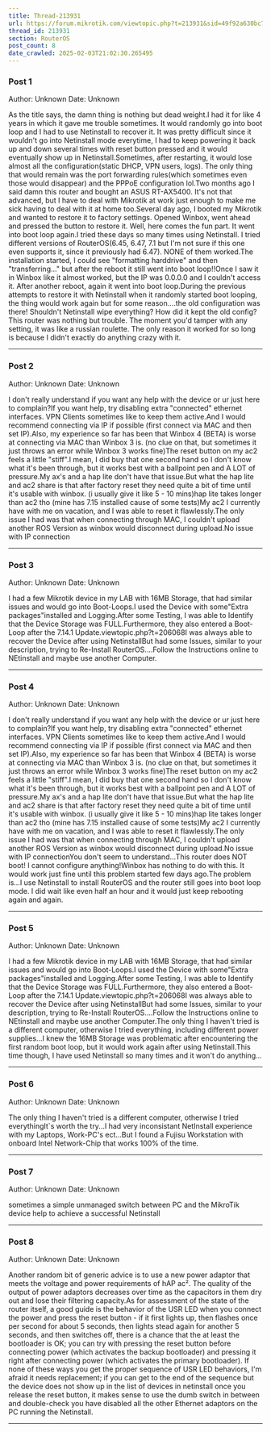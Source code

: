```yaml
---
title: Thread-213931
url: https://forum.mikrotik.com/viewtopic.php?t=213931&sid=49f92a630bc7970d8ca50523be880e8f
thread_id: 213931
section: RouterOS
post_count: 8
date_crawled: 2025-02-03T21:02:30.265495
---
```


### Post 1
Author: Unknown
Date: Unknown

As the title says, the damn thing is nothing but dead weight.I had it for like 4 years in which it gave me trouble sometimes. It would randomly go into boot loop and I had to use Netinstall to recover it. It was pretty difficult since it wouldn't go into Netinstall mode everytime, I had to keep powering it back up and down several times with reset button pressed and it would eventually show up in Netinstall.Sometimes, after restarting, it would lose almost all the configuration(static DHCP, VPN users, logs). The only thing that would remain was the port forwarding rules(which sometimes even those would disappear) and the PPPoE configuration lol.Two months ago I said damn this router and bought an ASUS RT-AX5400. It's not that advanced, but I have to deal with Mikrotik at work just enough to make me sick having to deal with it at home too.Several day ago, I booted my Mikrotik and wanted to restore it to factory settings. Opened Winbox, went ahead and pressed the button to restore it. Well, here comes the fun part. It went into boot loop again.I tried these days so many times using Netinstall. I tried different versions of RouterOS(6.45, 6.47, 7.1 but I'm not sure if this one even supports it, since it previously had 6.47). NONE of them worked.The installation started, I could see "formatting harddrive" and then "transferring..." but after the reboot it still went into boot loop!!Once I saw it in Winbox like it almost worked, but the IP was 0.0.0.0 and I couldn't access it. After another reboot, again it went into boot loop.During the previous attempts to restore it with Netinstall when it randomly started boot looping, the thing would work again but for some reason....the old configuration was there! Shouldn't Netinstall wipe everything? How did it kept the old config?This router was nothing but trouble. The moment you'd tamper with any setting, it was like a russian roulette. The only reason it worked for so long is because I didn't exactly do anything crazy with it.

---
### Post 2
Author: Unknown
Date: Unknown

I don't really understand if you want any help with the device or ur just here to complain?If you want help, try disabling extra "connected" ethernet interfaces. VPN Clients sometimes like to keep them active.And I would recommend connecting via IP if possible (first connect via MAC and then set IP).Also, my experience so far has been that Winbox 4 (BETA) is worse at connecting via MAC than Winbox 3 is. (no clue on that, but sometimes it just throws an error while Winbox 3 works fine)The reset button on my ac2 feels a little "stiff".I mean, I did buy that one second hand so I don't know what it's been through, but it works best with a ballpoint pen and A LOT of pressure.My ax's and a hap lite don't have that issue.But what the hap lite and ac2 share is that after factory reset they need quite a bit of time until it's usable with winbox. (i usually give it like 5 - 10 mins)hap lite takes longer than ac2 tho (mine has 7.15 installed cause of some tests)My ac2 I currently have with me on vacation, and I was able to reset it flawlessly.The only issue I had was that when connecting through MAC, I couldn't upload another ROS Version as winbox would disconnect during upload.No issue with IP connection

---
### Post 3
Author: Unknown
Date: Unknown

I had a few Mikrotik device in my LAB with 16MB Storage, that had similar issues and would go into Boot-Loops.I used the Device with some"Extra packages"installed and Logging.After some Testing, I was able to Identify that the Device Storage was FULL.Furthermore, they also entered a Boot-Loop after the 7.14.1 Update.viewtopic.php?t=206068I was always able to recover the Device after using NetinstallBut had some Issues, similar to your description, trying to Re-Install RouterOS....Follow the Instructions online to NEtinstall and maybe use another Computer.

---
### Post 4
Author: Unknown
Date: Unknown

I don't really understand if you want any help with the device or ur just here to complain?If you want help, try disabling extra "connected" ethernet interfaces. VPN Clients sometimes like to keep them active.And I would recommend connecting via IP if possible (first connect via MAC and then set IP).Also, my experience so far has been that Winbox 4 (BETA) is worse at connecting via MAC than Winbox 3 is. (no clue on that, but sometimes it just throws an error while Winbox 3 works fine)The reset button on my ac2 feels a little "stiff".I mean, I did buy that one second hand so I don't know what it's been through, but it works best with a ballpoint pen and A LOT of pressure.My ax's and a hap lite don't have that issue.But what the hap lite and ac2 share is that after factory reset they need quite a bit of time until it's usable with winbox. (i usually give it like 5 - 10 mins)hap lite takes longer than ac2 tho (mine has 7.15 installed cause of some tests)My ac2 I currently have with me on vacation, and I was able to reset it flawlessly.The only issue I had was that when connecting through MAC, I couldn't upload another ROS Version as winbox would disconnect during upload.No issue with IP connectionYou don't seem to understand...This router does NOT boot! I cannot configure anything!Winbox has nothing to do with this. It would work just fine until this problem started few days ago.The problem is...I use Netinstall to install RouterOS and the router still goes into boot loop mode. I did wait like even half an hour and it would just keep rebooting again and again.

---
### Post 5
Author: Unknown
Date: Unknown

I had a few Mikrotik device in my LAB with 16MB Storage, that had similar issues and would go into Boot-Loops.I used the Device with some"Extra packages"installed and Logging.After some Testing, I was able to Identify that the Device Storage was FULL.Furthermore, they also entered a Boot-Loop after the 7.14.1 Update.viewtopic.php?t=206068I was always able to recover the Device after using NetinstallBut had some Issues, similar to your description, trying to Re-Install RouterOS....Follow the Instructions online to NEtinstall and maybe use another Computer.The only thing I haven't tried is a different computer, otherwise I tried everything, including different power supplies...I knew the 16MB Storage was problematic after encountering the first random boot loop, but it would work again after using Netinstall.This time though, I have used Netinstall so many times and it won't do anything...

---
### Post 6
Author: Unknown
Date: Unknown

The only thing I haven't tried is a different computer, otherwise I tried everythingIt`s worth the try...I had very inconsistant NetInstall experience with my Laptops, Work-PC's ect...But I found a Fujisu Workstation with onboard Intel Network-Chip that works 100% of the time.

---
### Post 7
Author: Unknown
Date: Unknown

sometimes a simple unmanaged switch between PC and the MikroTik device help to achieve a successful Netinstall

---
### Post 8
Author: Unknown
Date: Unknown

Another random bit of generic advice is to use a new power adaptor that meets the voltage and power requirements of hAP ac². The quality of the output of power adaptors decreases over time as the capacitors in them dry out and lose their filtering capacity.As for assessment of the state of the router itself, a good guide is the behavior of the USR LED when you connect the power and press the reset button - if it first lights up, then flashes once per second for about 5 seconds, then lights stead again for another 5 seconds, and then switches off, there is a chance that the at least the bootloader is OK; you can try with pressing the reset button before connecting power (which activates the backup bootloader) and pressing it right after connecting power (which activates the primary bootloader). If none of these ways you get the proper sequence of USR LED behaviors, I'm afraid it needs replacement; if you can get to the end of the sequence but the device does not show up in the list of devices in netinstall once you release the reset button, it makes sense to use the dumb switch in between and double-check you have disabled all the other Ethernet adaptors on the PC running the Netinstall.

---
